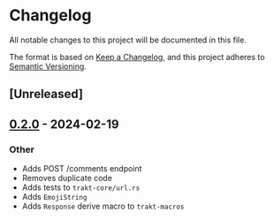 # Changelog
All notable changes to this project will be documented in this file.

The format is based on [Keep a Changelog](https://keepachangelog.com/en/1.0.0/),
and this project adheres to [Semantic Versioning](https://semver.org/spec/v2.0.0.html).

## [Unreleased]

## [0.2.0](https://github.com/ansg191/trakt/compare/trakt-core-v0.1.1...trakt-core-v0.2.0) - 2024-02-19

### Other
- Adds POST /comments endpoint
- Removes duplicate code
- Adds tests to `trakt-core/url.rs`
- Adds `EmojiString`
- Adds `Response` derive macro to `trakt-macros`
